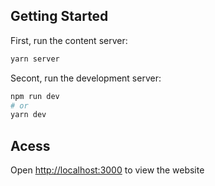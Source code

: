 ## Getting Started

First, run the content server:

```bash
yarn server
```

Secont, run the development server:

```bash
npm run dev
# or
yarn dev
```

## Acess

Open [http://localhost:3000](http://localhost:3000) to view the website
